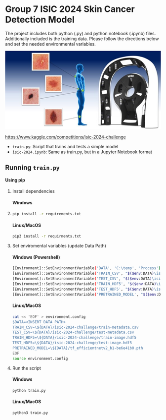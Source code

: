 # Group 7 ISIC 2024 Skin Cancer Detection Model 

The project includes both python (.py) and python notebook (.ipynb) files. Additionally included is the training data. Please follow the directions below and set the needed environmental variables.

![Image](docs/header.png)

https://www.kaggle.com/competitions/isic-2024-challenge
* `train.py`: Script that trains and tests a simple model 
* `isic-2024.ipynb`: Same as train.py, but in a Jupyter Notebook format
## Running `train.py`

#### Using pip

1. Install dependencies
   #### Windows
2. ```bash
   pip install -r requirements.txt
   ```
   #### Linux/MacOS
    ````bash
   pip3 install -r requirments.txt

3. Set enviromental variables (update Data Path)
      #### Windows (Powershell)
      ```bash
      [Environment]::SetEnvironmentVariable('DATA', 'C:\temp', 'Process')
      [Environment]::SetEnvironmentVariable('TRAIN_CSV', "$($env:DATA)\isic-2024-challenge\train-metadata.csv", 'Process')
      [Environment]::SetEnvironmentVariable('TEST_CSV', "$($env:DATA)\isic-2024-challenge\test-metadata.csv", 'Process')
      [Environment]::SetEnvironmentVariable('TRAIN_HDF5', "$($env:DATA)\isic-2024-challenge\train-image.hdf5", 'Process')
      [Environment]::SetEnvironmentVariable('TEST_HDF5', "$($env:DATA)\isic-2024-challenge\dev-image.hdf5", 'Process')
      [Environment]::SetEnvironmentVariable('PRETRAINED_MODEL', "$($env:DATA)\tf_efficientnetv2_b1-be6e41b0.pth", 'Process')
      ````

      #### Linux/MacOS
      ```bash
      cat << 'EOF' > environment.config
      $DATA=<INSERT_DATA_PATH>
      TRAIN_CSV=\${DATA}/isic-2024-challenge/train-metadata.csv
      TEST_CSV=\${DATA}/isic-2024-challenge/test-metadata.csv
      TRAIN_HDF5=\${DATA}/isic-2024-challenge/train-image.hdf5
      TEST_HDF5=\${DATA}/isic-2024-challenge/test-image.hdf5
      PRETRAINED_MODEL=\${DATA}/tf_efficientnetv2_b1-be6e41b0.pth
      EOF
      source environment.config
      ```


3. Run the script

   #### Windows
   ```bash
   python train.py
   ```
   #### Linux/MacOS
   ```bash
   python3 train.py
   ```
